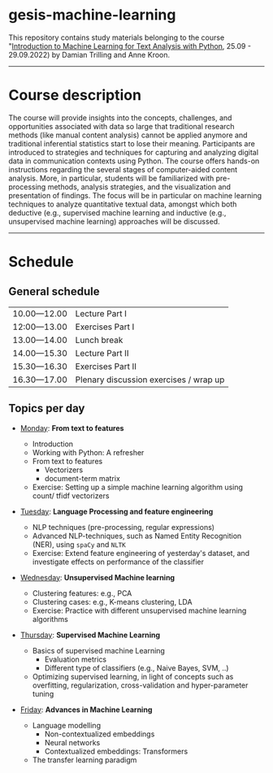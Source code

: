 # gesis-machine-learning

This repository contains study materials belonging to the course "[Introduction to Machine Learning for Text Analysis with Python](https://training.gesis.org/?site=pDetails&pID=0x1ED0D6BBCDA34A5B931409B7FCF74383), 25.09 - 29.09.2022) by Damian Trilling and Anne Kroon.

------

# Course description

The course will provide insights into the concepts, challenges, and opportunities associated with data so large that traditional research methods (like manual content analysis) cannot be applied anymore and traditional inferential statistics start to lose their meaning. Participants are introduced to strategies and techniques for capturing and analyzing digital data in communication contexts using Python. The course offers hands-on instructions regarding the several stages of computer-aided content analysis. More, in particular, students will be familiarized with pre-processing methods, analysis strategies, and the visualization and presentation of findings. The focus will be in particular on machine learning techniques to analyze quantitative textual data, amongst which both deductive (e.g., supervised machine learning and inductive (e.g., unsupervised machine learning) approaches will be discussed.

------


# Schedule

## General schedule

|   |    |
| -- | -- |
| 10.00—12.00 |     Lecture Part I   |
| 12:00—13.00|   Exercises Part I   |
| 13.00—14.00|    Lunch break       |
| 14.00—15.30|    Lecture Part II   |
| 15.30—16.30|     Exercises Part II |
| 16.30—17.00|  Plenary discussion exercises / wrap up |


## Topics per day

* [Monday](day1/): **From text to features**
    - Introduction
    - Working with Python: A refresher
    - From text to features
      - Vectorizers
      - document-term matrix
  - Exercise: Setting up a simple machine learning algorithm using count/ tfidf vectorizers

* [Tuesday](day2/):  **Language Processing and feature engineering**
    - NLP techniques (pre-processing, regular expressions)
    - Advanced NLP-techniques, such as Named Entity Recognition (NER), using `spaCy` and `NLTK`
    - Exercise: Extend feature engineering of yesterday's dataset, and investigate effects on performance of the classifier

* [Wednesday](day3/): **Unsupervised Machine learning**

    - Clustering features: e.g., PCA
    - Clustering cases: e.g., K-means clustering, LDA
    - Exercise: Practice with different unsupervised machine learning algorithms

* [Thursday](day4/): **Supervised Machine Learning**

    - Basics of supervised machine Learning
      - Evaluation metrics
      - Different type of classifiers (e.g., Naive Bayes, SVM, ..)
    - Optimizing supervised learning, in light of concepts such as overfitting, regularization, cross-validation and hyper-parameter tuning

* [Friday](day5/): **Advances in Machine Learning**
    - Language modelling
      - Non-contextualized embeddings
      - Neural networks
      - Contextualized embeddings: Transformers
    - The transfer learning paradigm
